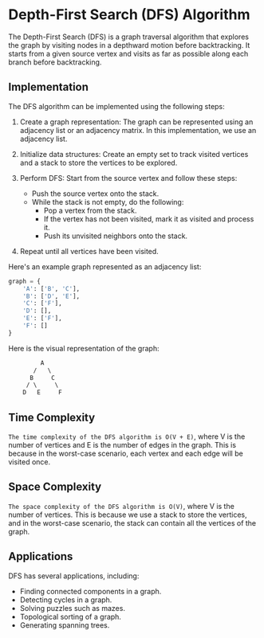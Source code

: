 # Depth-First Search (DFS) Algorithm

The Depth-First Search (DFS) is a graph traversal algorithm that explores the graph by visiting nodes in a depthward motion before backtracking. It starts from a given source vertex and visits as far as possible along each branch before backtracking.

## Implementation

The DFS algorithm can be implemented using the following steps:

1. Create a graph representation: The graph can be represented using an adjacency list or an adjacency matrix. In this implementation, we use an adjacency list.

2. Initialize data structures: Create an empty set to track visited vertices and a stack to store the vertices to be explored.

3. Perform DFS: Start from the source vertex and follow these steps:
    - Push the source vertex onto the stack.
    - While the stack is not empty, do the following:
        - Pop a vertex from the stack.
        - If the vertex has not been visited, mark it as visited and process it.
        - Push its unvisited neighbors onto the stack.

4. Repeat until all vertices have been visited.

Here's an example graph represented as an adjacency list:

```python
graph = {
    'A': ['B', 'C'],
    'B': ['D', 'E'],
    'C': ['F'],
    'D': [],
    'E': ['F'],
    'F': []
}
```

Here is the visual representation of the graph:

```css
         A
       /   \
      B     C
     / \     \
    D   E     F
```

## Time Complexity

`The time complexity of the DFS algorithm is O(V + E)`, where V is the number of vertices and E is the number of edges in the graph. This is because in the worst-case scenario, each vertex and each edge will be visited once.

## Space Complexity

`The space complexity of the DFS algorithm is O(V)`, where V is the number of vertices. This is because we use a stack to store the vertices, and in the worst-case scenario, the stack can contain all the vertices of the graph.

## Applications

DFS has several applications, including:

- Finding connected components in a graph.
- Detecting cycles in a graph.
- Solving puzzles such as mazes.
- Topological sorting of a graph.
- Generating spanning trees.

